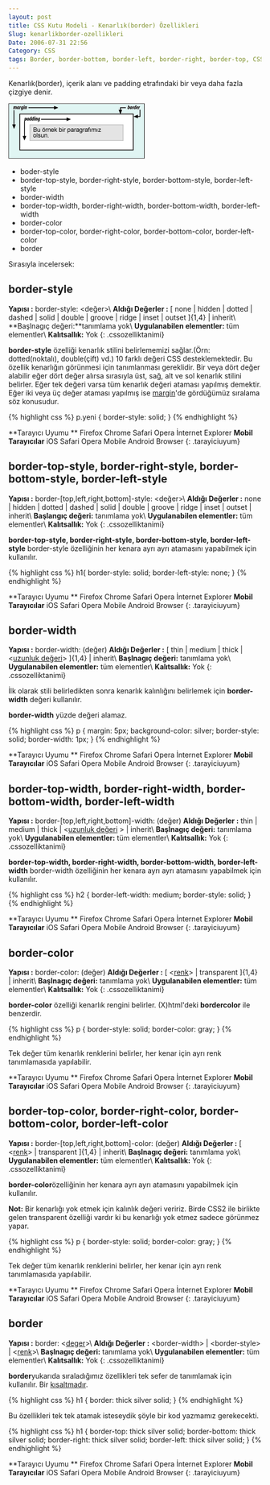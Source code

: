 ```yaml
---
layout: post
title: CSS Kutu Modeli - Kenarlık(border) Özellikleri
Slug: kenarlikborder-ozellikleri
Date: 2006-07-31 22:56
Category: CSS
tags: Border, border-bottom, border-left, border-right, border-top, CSS, kenarlık
---
```


Kenarlık(border), içerik alanı ve padding etrafındaki bir veya daha
fazla çizgiye denir.

![Kutu Modeli][]

-   boder-style
-   border-top-style, border-right-style, border-bottom-style,
    border-left-style
-   border-width
-   border-top-width, border-right-width, border-bottom-width,
    border-left-width
-   border-color
-   border-top-color, border-right-color, border-bottom-color,
    border-left-color
-   border

Sırasıyla incelersek:

## border-style

**Yapısı :** border-style: &lt;değer&gt;\\
**Aldığı Değerler :** [ none | hidden | dotted | dashed | solid | double | groove | ridge | inset | outset ]{1,4} | inherit\\
**Başlnagıç değeri:**tanımlama yok\\
**Uygulanabilen elementler:** tüm elementler\\
**Kalıtsallık:** Yok
{: .cssozelliktanimi}

**border-style** özelliği kenarlık stilini belirlememizi sağlar.(Örn:
dotted(noktalı), double(çift) vd.) 10 farklı değeri CSS
desteklemektedir. Bu özellik kenarlığın görünmesi için tanımlanması
gereklidir. Bir veya dört değer alabilir eğer dört değer alırsa
sırasıyla üst, sağ, alt ve sol kenarlık stilini belirler. Eğer tek
değeri varsa tüm kenarlık değeri ataması yapılmış demektir. Eğer iki
veya üç değer ataması yapılmış ise [margin][]'de gördüğümüz sıralama söz
konusudur.

{% highlight css %}
p.yeni {
  border-style: solid;
}
{% endhighlight %}

**Tarayıcı Uyumu **
Firefox
Chrome
Safari
Opera
İnternet Explorer
**Mobil Tarayıcılar**
iOS Safari
Opera Mobile
Android Browser
{: .tarayiciuyum}

## border-top-style, border-right-style, border-bottom-style, border-left-style

**Yapısı :** border-[top,left,right,bottom]-style: &lt;değer&gt;\\
**Aldığı Değerler :** none | hidden | dotted | dashed | solid | double
| groove | ridge | inset | outset | inherit\\
**Başlangıç değeri:** tanımlama yok\\
**Uygulanabilen elementler:** tüm elementler\\
**Kalıtsallık:** Yok
{: .cssozelliktanimi}

**border-top-style, border-right-style, border-bottom-style,
border-left-style** border-style özelliğinin her kenara ayrı ayrı
atamasını yapabilmek için kullanılır.

{% highlight css %}
h1{
  border-style: solid;
  border-left-style: none;
}
{% endhighlight %}

**Tarayıcı Uyumu **
Firefox
Chrome
Safari
Opera
İnternet Explorer
**Mobil Tarayıcılar**
iOS Safari
Opera Mobile
Android Browser
{: .tarayiciuyum}

## border-width

**Yapısı :** border-width: (değer)
**Aldığı Değerler :** [ thin | medium | thick | <[uzunluk değeri][]> ]{1,4} | inherit\\
**Başlnagıç değeri:** tanımlama yok\\
**Uygulanabilen elementler:** tüm elementler\\
**Kalıtsallık:** Yok
{: .cssozelliktanimi}

İlk olarak stili belirledikten sonra kenarlık kalınlığını belirlemek
için **border-width** değeri kullanılır.

**border-width** yüzde değeri alamaz.

{% highlight css %}
p {
  margin: 5px;
  background-color: silver;
  border-style: solid;
  border-width: 1px;
}
{% endhighlight %}

**Tarayıcı Uyumu **
Firefox
Chrome
Safari
Opera
İnternet Explorer
**Mobil Tarayıcılar**
iOS Safari
Opera Mobile
Android Browser
{: .tarayiciuyum}

## border-top-width, border-right-width, border-bottom-width, border-left-width

**Yapısı :** border-[top,left,right,bottom]-width: (değer)
**Aldığı Değerler :** thin | medium | thick | <[uzunluk değeri][] > |
inherit\\
**Başlnagıç değeri:** tanımlama yok\\
**Uygulanabilen elementler:** tüm elementler\\
**Kalıtsallık:** Yok
{: .cssozelliktanimi}

**border-top-width, border-right-width, border-bottom-width,
border-left-width** border-width özelliğinin her kenara ayrı ayrı
atamasını yapabilmek için kullanılır.

{% highlight css %}
h2 {
  border-left-width: medium;
  border-style: solid;
}
{% endhighlight %}

**Tarayıcı Uyumu **
Firefox
Chrome
Safari
Opera
İnternet Explorer
**Mobil Tarayıcılar**
iOS Safari
Opera Mobile
Android Browser
{: .tarayiciuyum}

## border-color

**Yapısı :** border-color: (değer)
**Aldığı Değerler :** [ <[renk][uzunluk değeri]> | transparent ]{1,4}
| inherit\\
**Başlnagıç değeri:** tanımlama yok\\
**Uygulanabilen elementler:** tüm elementler\\
**Kalıtsallık:** Yok
{: .cssozelliktanimi}

**border-color** özelliği kenarlık rengini belirler. (X)html'deki
**bordercolor** ile benzerdir.

{% highlight css %}
p {
  border-style: solid;
  border-color: gray;
}
{% endhighlight %}

Tek değer tüm kenarlık renklerini belirler, her kenar için ayrı renk
tanımlamasıda yapılabilir.

**Tarayıcı Uyumu **
Firefox
Chrome
Safari
Opera
İnternet Explorer
**Mobil Tarayıcılar**
iOS Safari
Opera Mobile
Android Browser
{: .tarayiciuyum}

## border-top-color, border-right-color, border-bottom-color, border-left-color

**Yapısı :** border-[top,left,right,bottom]-color: (değer)
**Aldığı Değerler :** [ <[renk][uzunluk değeri]> | transparent ]{1,4}
| inherit\\
**Başlnagıç değeri:** tanımlama yok\\
**Uygulanabilen elementler:** tüm elementler\\
**Kalıtsallık:** Yok
{: .cssozelliktanimi}

**border-color**özelliğinin her kenara ayrı ayrı atamasını yapabilmek
için kullanılır.

**Not:** Bir kenarlığı yok etmek için kalınlık değeri veririz. Birde
CSS2 ile birlikte gelen transparent özelliği vardır ki bu kenarlığı yok
etmez sadece görünmez yapar.

{% highlight css %}
p {
  border-style: solid;
  border-color: gray;
}
{% endhighlight %}

Tek değer tüm kenarlık renklerini belirler, her kenar için ayrı renk
tanımlamasıda yapılabilir.

**Tarayıcı Uyumu **
Firefox
Chrome
Safari
Opera
İnternet Explorer
**Mobil Tarayıcılar**
iOS Safari
Opera Mobile
Android Browser
{: .tarayiciuyum}

## border

**Yapısı :** border: <[deger][uzunluk değeri]>\\
**Aldığı Değerler :** <border-width\> | <border-style\> | <[renk][uzunluk değeri]>\\
**Başlnagıç değeri:** tanımlama yok\\
**Uygulanabilen elementler:** tüm elementler\\
**Kalıtsallık:** Yok
{: .cssozelliktanimi}

**border**yukarıda sıraladığımız özellikleri tek sefer de tanımlamak
için kullanılır. Bir [kısaltmadır][].

{% highlight css %}
h1 {
  border: thick silver solid;
}
{% endhighlight %}

Bu özellikleri tek tek atamak isteseydik şöyle bir kod yazmamız
gerekecekti.

{% highlight css %}
h1 {
  border-top: thick silver solid;
  border-bottom: thick silver solid;
  border-right: thick silver solid;
  border-left: thick silver solid;
}
{% endhighlight %}

**Tarayıcı Uyumu **
Firefox
Chrome
Safari
Opera
İnternet Explorer
**Mobil Tarayıcılar**
iOS Safari
Opera Mobile
Android Browser
{: .tarayiciuyum}

  [Kutu Modeli]: /images/basit_boxmodel.gif
  [margin]: http://www.fatihhayrioglu.com/?p=6#more-6
  [uzunluk değeri]: http://www.fatihhayrioglu.com/?p=95
  [kısaltmadır]: http://www.fatihhayrioglu.com/?p=6

